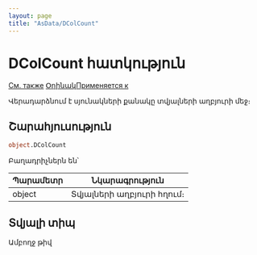 ```yaml
---
layout: page
title: "AsData/DColCount"
---
```



# DColCount հատկություն

[См. также](../Asdata.md) [Օրինակ](../../Examples/E_AsData.html)[Применяется к](../Asdata.md)

Վերադարձնում է սյունակների քանակը տվյալների աղբյուրի մեջ։

## Շարահյուսություն

``` vb
object.DColCount
```


Բաղադրիչներն են՝


| Պարամետր | Նկարագրություն |
|--|--|
| object| Տվյալների աղբյուրի հղում։ |


## Տվյալի տիպ

Ամբողջ թիվ
